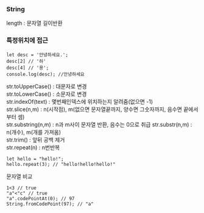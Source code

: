 ### String

length : 문자열 길이반환  
### 특정위치에 접근
```
let desc = '안녕하세요.';
desc[2] // '하'
desc[4] // '용';
console.log(desc); //안녕하세요
```
str.toUpperCase() : 대문자로 변경  
str.toLowerCase() : 소문자로 변경  
str.indexOf(text) : 몇번째인덱스에 위치하는지 알려줌(없으면 -1)  
str.slice(n,m) : n(시작점), m(없으면 문자열끝까지, 양수면 그숫자까지, 음수면 끝에서부터 셈)  
str.substring(n,m) : n과 m사이 문자열 반환, 음수는 0으로 취급
str.substr(n,m) : n(개수), m(개를 가져옴)  
str.trim() : 앞뒤 공백 제거  
str.repeat(n) : n번반복  
```
let hello = "hello!";
hello.repeat(3); // "hello!hello!hello!"
```
문자열 비교
```
1<3 // true
"a"<"c" // true
"a".codePointAt(0); // 97
String.fromCodePoint(97); // "a"
```